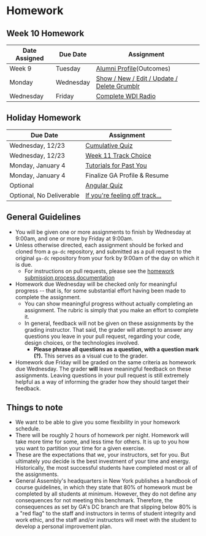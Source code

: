 # Homework

## Week 10 Homework
| Date Assigned | Due Date | Assignment |
|---|---|---|
| Week 9 | Tuesday | [Alumni Profile](https://profiles.generalassemb.ly/)(Outcomes)|
| Monday | Wednesday | [Show / New / Edit / Update / Delete Grumblr](https://github.com/ga-dc/grumblr_angular)|
| Wednesday | Friday | [Complete WDI Radio](https://github.com/ga-dc/wdi_radio)|

## Holiday Homework
| Due Date | Assignment |
|---|---|
|Wednesday, 12/23 | [Cumulative Quiz](https://github.com/ga-dc/wdi7_quiz10) |
|Wednesday, 12/23 | [Week 11 Track Choice](http://doodle.com/poll/pbuxi8v69hawh86t) |
|Monday, January 4| [Tutorials for Past You](https://github.com/ga-dc/tutorials_for_past_you)|
|Monday, January 4| Finalize GA Profile & Resume|
|Optional| [Angular Quiz](https://github.com/ga-dc/angular_quiz)|
|Optional, No Deliverable|[If you're feeling off track...](https://github.com/ga-dc/wdi7/blob/master/holidays.md)|


## General Guidelines
- You will be given one or more assignments to finish by Wednesday at 9:00am, and one or more by Friday at 9:00am.
- Unless otherwise directed, each assignment should be forked and cloned from a `ga-dc` repository, and submitted as a pull request to the original `ga-dc` repository from your fork by 9:00am of the day on which it is due.
  - For instructions on pull requests, please see the [homework submission process documentation](https://github.com/ga-dc/wdi7/blob/master/homework/submission-process.md)
- Homework due Wednesday will be checked only for meaningful progress -- that is, for some substantial effort having been made to complete the assignment.
  - You can show meaningful progress without actually completing an assignment. The rubric is simply that you make an effort to complete it.
  - In general, feedback will not be given on these assignments by the grading instructor. That said, the grader will attempt to answer any questions you leave in your pull request, regarding your code, design choices, or the technologies involved.
    - **Please phrase all questions as a question, with a question mark (?).** This serves as a visual cue to the grader.
- Homework due Friday will be graded on the same criteria as homework due Wednesday. The grader **will** leave meaningful feedback on these assignments. Leaving questions in your pull request is still extremely helpful as a way of informing the grader how they should target their feedback.

## Things to note
- We want to be able to give you some flexibility in your homework schedule.
- There will be roughly 2 hours of homework per night. Homework will take more time for some, and less time for others. It is up to you how you want to partition your time for a given exercise.
- These are the expectations that *we*, your instructors, set for you. But ultimately *you* decide is the best investment of your time and energy. Historically, the most successful students have completed most or all of the assignments.
- General Assembly's headquarters in New York publishes a handbook of course guidelines, in which they state that 80% of homework must be completed by all students at minimum. However, they do not define any consequences for not meeting this benchmark. Therefore, the consequences as set by GA's DC branch are that slipping below 80% is a "red flag" to the staff and instructors in terms of student integrity and work ethic, and the staff and/or instructors will meet with the student to develop a personal improvement plan.

<!--

## Week 11 Homework
| Date Assigned | Due Date | Assignment |
|---|---|---|

## Week 12 Homework
| Date Assigned | Due Date | Assignment |
|---|---|---|
 -->
